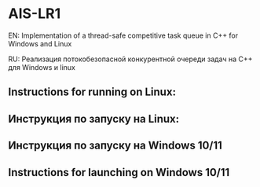 # AIS-LR1
EN: Implementation of a thread-safe competitive task queue in C++ for Windows and Linux

RU: Реализация потокобезопасной конкурентной очереди задач на С++ для Windows и linux

## Instructions for running on Linux:

## Инструкция по запуску на Linux:


## Инструкция по запуску на Windows 10/11

## Instructions for launching on Windows 10/11
